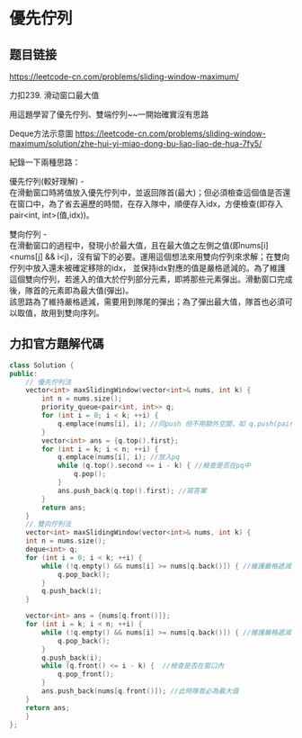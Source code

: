 # 優先佇列

## 题目链接

https://leetcode-cn.com/problems/sliding-window-maximum/

力扣239. 滑动窗口最大值

用這題學習了優先佇列、雙端佇列~~一開始確實沒有思路    

Deque方法示意圖  https://leetcode-cn.com/problems/sliding-window-maximum/solution/zhe-hui-yi-miao-dong-bu-liao-liao-de-hua-7fy5/

紀錄一下兩種思路：    
    
    
優先佇列(較好理解) -     
在滑動窗口時將值放入優先佇列中，並返回隊首(最大)；但必須檢查這個值是否還在窗口中，為了省去遍歷的時間，在存入隊中，順便存入idx，方便檢查(即存入pair<int, int>(值,idx))。
    
雙向佇列 -      
在滑動窗口的過程中，發現小於最大值，且在最大值之左側之值(即nums[i]<nums[j] && i<j)，沒有留下的必要。運用這個想法來用雙向佇列來求解；在雙向佇列中放入還未被確定移除的idx，
並保持idx對應的值是嚴格遞減的。為了維護這個雙向佇列，若進入的值大於佇列部分元素，即將那些元素彈出。滑動窗口完成後，隊首的元素即為最大值(彈出)。    
該思路為了維持嚴格遞減，需要用到隊尾的彈出；為了彈出最大值，隊首也必須可以取值，故用到雙向序列。    

力扣官方題解代碼
---------------------------------------

```cpp
class Solution {
public:
    // 優先佇列法
    vector<int> maxSlidingWindow(vector<int>& nums, int k) {
        int n = nums.size();
        priority_queue<pair<int, int>> q;
        for (int i = 0; i < k; ++i) {
            q.emplace(nums[i], i); //同push 但不用額外空間，如 q.push(pair<int, int>(nums[i], i))
        }
        vector<int> ans = {q.top().first};
        for (int i = k; i < n; ++i) {
            q.emplace(nums[i], i); //放入pq
            while (q.top().second <= i - k) { //檢查是否在pq中
                q.pop();
            }
            ans.push_back(q.top().first); //寫答案
        }
        return ans;
    }
    // 雙向佇列法
    vector<int> maxSlidingWindow(vector<int>& nums, int k) {
    int n = nums.size();
    deque<int> q;
    for (int i = 0; i < k; ++i) {
        while (!q.empty() && nums[i] >= nums[q.back()]) { //維護嚴格遞減
            q.pop_back();
        }
        q.push_back(i);
    }

    vector<int> ans = {nums[q.front()]};
    for (int i = k; i < n; ++i) {
        while (!q.empty() && nums[i] >= nums[q.back()]) { //維護嚴格遞減
            q.pop_back();
        }
        q.push_back(i);
        while (q.front() <= i - k) {  //檢查是否在窗口內
            q.pop_front();
        }
        ans.push_back(nums[q.front()]); //此時隊首必為最大值
    }
    return ans;
    }
};

```
